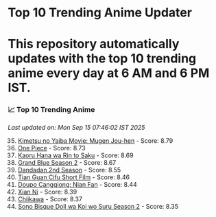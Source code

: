 # Top 10 Trending Anime Updater
# This repository automatically updates with the top 10 trending anime every day at 6 AM and 6 PM IST.

<!-- ANIME_LIST_START -->
### 📈 Top 10 Trending Anime

*Last updated on: Mon Sep 15 07:46:02 IST 2025*

35. [Kimetsu no Yaiba Movie: Mugen Jou-hen](https://myanimelist.net/anime/59192) - Score: 8.79
52. [One Piece](https://myanimelist.net/anime/21) - Score: 8.73
67. [Kaoru Hana wa Rin to Saku](https://myanimelist.net/anime/59845) - Score: 8.69
72. [Grand Blue Season 2](https://myanimelist.net/anime/59986) - Score: 8.67
123. [Dandadan 2nd Season](https://myanimelist.net/anime/60543) - Score: 8.55
168. [Tian Guan Cifu Short Film](https://myanimelist.net/anime/60988) - Score: 8.46
182. [Doupo Cangqiong: Nian Fan](https://myanimelist.net/anime/51039) - Score: 8.44
214. [Xian Ni](https://myanimelist.net/anime/55809) - Score: 8.39
229. [Chiikawa](https://myanimelist.net/anime/50250) - Score: 8.37
254. [Sono Bisque Doll wa Koi wo Suru Season 2](https://myanimelist.net/anime/53065) - Score: 8.35

<!-- ANIME_LIST_END -->
